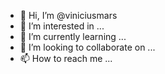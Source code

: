 - 👋 Hi, I’m @viniciusmars
- 👀 I’m interested in ...
- 🌱 I’m currently learning ...
- 💞️ I’m looking to collaborate on ...
- 📫 How to reach me ...

<!---
viniciusmars/viniciusmars is a ✨ special ✨ repository because its `README.md` (this file) appears on your GitHub profile.
You can click the Preview link to take a look at your changes.
--->
